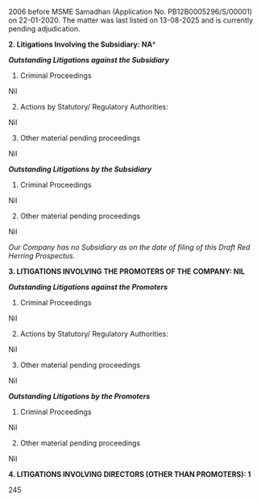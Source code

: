 2006 before MSME Samadhan (Application No. PB12B0005296/S/00001) on 22-01-2020. The matter was last listed on 13-08-2025 and is currently pending adjudication.

**2. Litigations Involving the Subsidiary: NA***

***Outstanding Litigations against the Subsidiary***

1. Criminal Proceedings

Nil

2. Actions by Statutory/ Regulatory Authorities:

Nil

3. Other material pending proceedings

Nil

***Outstanding Litigations by the Subsidiary***

1. Criminal Proceedings

Nil

2. Other material pending proceedings

Nil

*Our Company has no Subsidiary as on the date of filing of this Draft Red Herring Prospectus.*

**3. LITIGATIONS INVOLVING THE PROMOTERS OF THE COMPANY: NIL**

***Outstanding Litigations against the Promoters***

1. Criminal Proceedings

Nil

2. Actions by Statutory/ Regulatory Authorities:

Nil

3. Other material pending proceedings

Nil

***Outstanding Litigations by the Promoters***

1. Criminal Proceedings

Nil

2. Other material pending proceedings

Nil

**4. LITIGATIONS INVOLVING DIRECTORS (OTHER THAN PROMOTERS): 1**

245